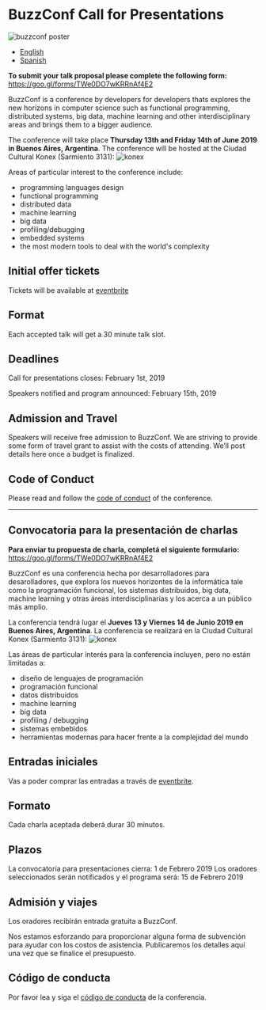 # BuzzConf Call for Presentations
![buzzconf poster](https://raw.githubusercontent.com/lambdaclass/buzzconf/master/poster.png)

- [English](#call-for-presentations)
- [Spanish](#convocatoria-para-la-presentación-de-charlas)

**To submit your talk proposal please complete the following form:**
https://goo.gl/forms/TWe0DO7wKRRnAf4E2

BuzzConf is a conference by developers for developers thats explores the new horizons in computer science such as functional programming, distributed systems, big data, machine learning and other interdisciplinary areas and brings them to a bigger audience.

The conference will take place **Thursday 13th and Friday 14th of June 2019 in Buenos Aires, Argentina**. The conference will be hosted at the Ciudad Cultural Konex (Sarmiento 3131):
![konex](https://raw.githubusercontent.com/lambdaclass/buzzconf/master/konex.jpg)

Areas of particular interest to the conference include:
- programming languages design
- functional programming
- distributed data
- machine learning
- big data
- profiling/debugging
- embedded systems
- the most modern tools to deal with the world's complexity



## Initial offer tickets

Tickets will be available at [eventbrite](https://buzzconf.eventbrite.com.ar)

## Format

Each accepted talk will get a 30 minute talk slot.

## Deadlines

Call for presentations closes: February 1st, 2019

Speakers notified and program announced: February 15th, 2019

## Admission and Travel

Speakers will receive free admission to BuzzConf.
We are striving to provide some form of travel grant to assist with the costs of attending. We’ll post details here once a budget is finalized.

## Code of Conduct

Please read and follow the [code of conduct](./CODE_OF_CONDUCT.md) of the conference.
 

---

## Convocatoria para la presentación de charlas

**Para enviar tu propuesta de charla, completá el siguiente formulario:**
https://goo.gl/forms/TWe0DO7wKRRnAf4E2

BuzzConf es una conferencia hecha por desarrolladores para desarolladores, que explora los nuevos horizontes de la informática tale como la programación funcional, los sistemas distribuidos, big data, machine learning y otras áreas interdisciplinarias y los acerca a un público más amplio.

La conferencia tendrá lugar el **Jueves 13 y Viernes 14 de Junio 2019 en Buenos Aires, Argentina**. La conferencia se realizará en la Ciudad Cultural Konex (Sarmiento 3131):
![konex](https://raw.githubusercontent.com/lambdaclass/buzzconf/master/konex.jpg)

Las áreas de particular interés para la conferencia incluyen, pero no están limitadas a:
- diseño de lenguajes de programación
- programación funcional
- datos distribuidos
- machine learning
- big data
- profiling / debugging
- sistemas embebidos
- herramientas modernas para hacer frente a la complejidad del mundo

## Entradas iniciales

Vas a poder comprar las entradas a través de [eventbrite](https://www.eventbrite.com.ar/e/buzzconf-fp-distributed-systems-big-data-and-machine-learning-tickets-41924367913).

## Formato

Cada charla aceptada deberá durar 30 minutos.

## Plazos

La convocatoria para presentaciones cierra: 1 de Febrero 2019
Los oradores seleccionados serán notificados y el programa será: 15 de Febrero 2019

## Admisión y viajes

Los oradores recibirán entrada gratuita a BuzzConf.

Nos estamos esforzando para proporcionar alguna forma de subvención para ayudar con los costos de asistencia. Publicaremos los detalles aquí una vez que se finalice el presupuesto.

## Código de conducta

Por favor lea y siga el [código de conducta](./CODE_OF_CONDUCT.md) de la conferencia.
